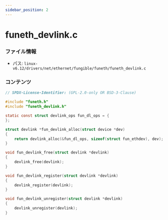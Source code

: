 ```yaml
---
sidebar_position: 2
---
```

# funeth_devlink.c

### ファイル情報

- パス: `linux-v6.12/drivers/net/ethernet/fungible/funeth/funeth_devlink.c`

### コンテンツ

```c
// SPDX-License-Identifier: (GPL-2.0-only OR BSD-3-Clause)

#include "funeth.h"
#include "funeth_devlink.h"

static const struct devlink_ops fun_dl_ops = {
};

struct devlink *fun_devlink_alloc(struct device *dev)
{
	return devlink_alloc(&fun_dl_ops, sizeof(struct fun_ethdev), dev);
}

void fun_devlink_free(struct devlink *devlink)
{
	devlink_free(devlink);
}

void fun_devlink_register(struct devlink *devlink)
{
	devlink_register(devlink);
}

void fun_devlink_unregister(struct devlink *devlink)
{
	devlink_unregister(devlink);
}

```
